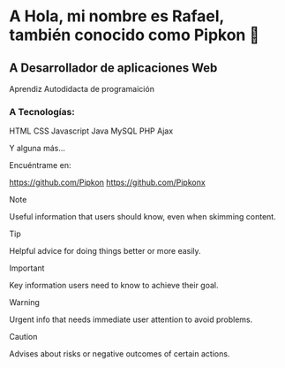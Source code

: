 # A Hola, mi nombre es Rafael, también conocido como Pipkon 👋

## A Desarrollador de aplicaciones Web

Aprendiz Autodidacta de programaición

### A Tecnologías:

HTML CSS Javascript Java MySQL PHP Ajax

Y alguna más...

Encuéntrame en:

https://github.com/Pipkon
https://github.com/Pipkonx

> [!NOTE]
> Useful information that users should know, even when skimming content.

> [!TIP]
> Helpful advice for doing things better or more easily.

> [!IMPORTANT]
> Key information users need to know to achieve their goal.

> [!WARNING]
> Urgent info that needs immediate user attention to avoid problems.

> [!CAUTION]
> Advises about risks or negative outcomes of certain actions.


<!---
Pipkonx/Pipkonx is a ✨ special ✨ repository because its `README.md` (this file) appears on your GitHub profile.
You can click the Preview link to take a look at your changes.
--->

